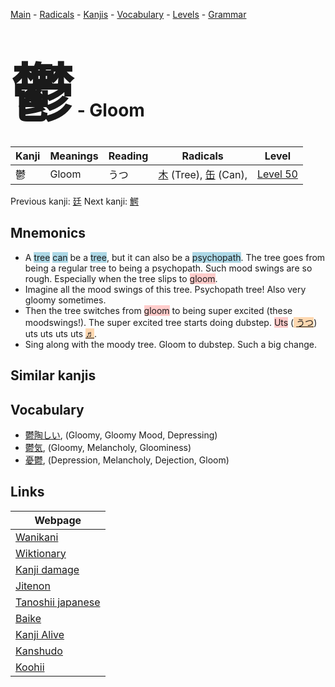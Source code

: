 <style> bigfont {font-size: 100px}</style>
[Main](../README.md) -
[Radicals](../radicals.md) -
[Kanjis](../kanjis.md) -
[Vocabulary](../vocabulary.md) -
[Levels](../levels.md) -
[Grammar](../grammar.md)
# <bigfont> 鬱</bigfont> - Gloom 

| Kanji | Meanings | Reading | Radicals | Level |
| --- | --- | --- | --- | --- |
| 鬱 | Gloom | うつ | [木](../radicals/木.md) (Tree), [缶](../radicals/缶.md) (Can),  | [Level 50](../levels/wk_level50.md) |

Previous kanji: [廷](廷.md) Next kanji: [鰐](鰐.md) 

## Mnemonics
 * A <span style="background-color:#ADD8E6"> tree</span> <span style="background-color:#ADD8E6"> can</span> be a <span style="background-color:#ADD8E6"> tree</span>, but it can also be a <span style="background-color:#ADD8E6"> psychopath</span>. The tree goes from being a regular tree to being a psychopath. Such mood swings are so rough. Especially when the tree slips to <span style="background-color:#ffcccb"> gloom</span>.
* Imagine all the mood swings of this tree. Psychopath tree! Also very gloomy sometimes.
* Then the tree switches from <span style="background-color:#ffcccb"> gloom</span> to being super excited (these moodswings!). The super excited tree starts doing dubstep. <span style="background-color:#ffcccb"> Uts</span> (<span style="background-color:#fed8b1"> [うつ](https://jisho.org/search/うつ)</span>) uts uts uts uts <span style="background-color:#fed8b1"> [♬](https://jisho.org/search/♬)</span>.
* Sing along with the moody tree. Gloom to dubstep. Such a big change.


## Similar kanjis
 


## Vocabulary
 * [鬱陶しい](../vocabulary/鬱.md), (Gloomy, Gloomy Mood, Depressing)
* [鬱気](../vocabulary/鬱.md), (Gloomy, Melancholy, Gloominess)
* [憂鬱](../vocabulary/鬱.md), (Depression, Melancholy, Dejection, Gloom)



## Links 

| Webpage |
| --- |
| [Wanikani          ](https://www.wanikani.com/kanji/鬱) |
| [Wiktionary        ](https://en.wiktionary.org/wiki/鬱) |
| [Kanji damage      ](http://www.kanjidamage.com/kanji/search?utf8=✓&q=鬱) |
| [Jitenon           ](https://jitenon.com/kanji/鬱) |
| [Tanoshii japanese ](https://www.tanoshiijapanese.com/dictionary/kanji.cfm?k=鬱) |
| [Baike             ](https://baike.baidu.com/item/鬱) |
| [Kanji Alive       ](https://app.kanjialive.com/鬱) |
| [Kanshudo          ](https://www.kanshudo.com/searchmn?q=鬱) |
| [Koohii            ](https://kanji.koohii.com/study/kanji/鬱) |
